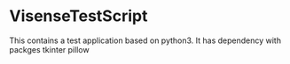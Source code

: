 # VisenseTestScript

This contains a test application based on python3.
It has dependency with packges
    tkinter
    pillow